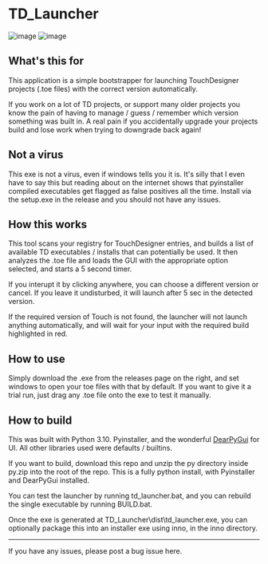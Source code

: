 # TD_Launcher
![image](https://user-images.githubusercontent.com/10091486/184793562-8dab3a8a-c136-4243-9803-0f1020929979.png)
![image](https://user-images.githubusercontent.com/10091486/184793908-cbb90365-1eff-42f8-af75-108cfcce00d6.png)


## What's this for
This application is a simple bootstrapper for launching TouchDesigner projects (.toe files) with the correct version automatically.

If you work on a lot of TD projects, or support many older projects you know the pain of having to manage / guess / remember which version something was built in. A real pain if you accidentally upgrade your projects build and lose work when trying to downgrade back again!

## Not a virus
This exe is not a virus, even if windows tells you it is. It's silly that I even have to say this but reading about on the internet shows that pyinstaller compiled executables get flagged as false positives all the time. Install via the setup.exe in the release and you should not have any issues.

## How this works
This tool scans your registry for TouchDesigner entries, and builds a list of available TD executables / installs that can potentially be used. It then analyzes the .toe file and loads the GUI with the appropriate option selected, and starts a 5 second timer.

If you interupt it by clicking anywhere, you can choose a different version or cancel. If you leave it undisturbed, it will launch after 5 sec in the detected version.

If the required version of Touch is not found, the launcher will not launch anything automatically, and will wait for your input with the required build highlighted in red.

## How to use
Simply download the .exe from the releases page on the right, and set windows to open your toe files with that by default. If you want to give it a trial run, just drag any .toe file onto the exe to test it manually.

## How to build
This was built with Python 3.10. Pyinstaller, and the wonderful [DearPyGui](https://github.com/hoffstadt/DearPyGui) for UI. All other libraries used were defaults / builtins.

If you want to build, download this repo and unzip the py directory inside py.zip into the root of the repo. This is a fully python install, with Pyinstaller and DearPyGui installed.

You can test the launcher by running td_launcher.bat, and you can rebuild the single executable by running BUILD.bat.

Once the exe is generated at TD_Launcher\dist\td_launcher.exe, you can optionally package this into an installer exe using inno, in the inno directory.

---

If you have any issues, please post a bug issue here.
